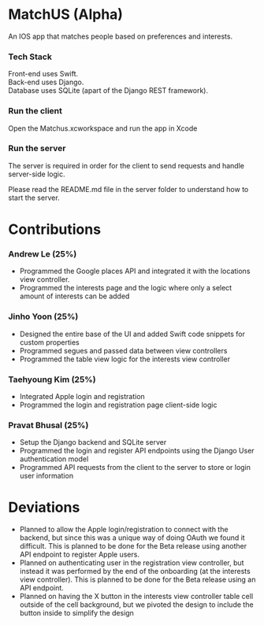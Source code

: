 # MatchUS (Alpha)
An IOS app that matches people based on preferences and interests.

### Tech Stack
Front-end uses Swift.  
Back-end uses Django.  
Database uses SQLite (apart of the Django REST framework).

### Run the client
Open the Matchus.xcworkspace and run the app in Xcode

### Run the server
The server is required in order for the client to send requests and handle server-side logic.

Please read the README.md file in the server folder to understand how to start the server.

# Contributions
### Andrew Le (25%)
- Programmed the Google places API and integrated it with the locations view controller.
- Programmed the interests page and the logic where only a select amount of interests can be added

### Jinho Yoon (25%)
- Designed the entire base of the UI and added Swift code snippets for custom properties
- Programmed segues and passed data between view controllers
- Programmed the table view logic for the interests view controller

### Taehyoung Kim (25%)
- Integrated Apple login and registration
- Programmed the login and registration page client-side logic

### Pravat Bhusal (25%)
- Setup the Django backend and SQLite server
- Programmed the login and register API endpoints using the Django User authentication model
- Programmed API requests from the client to the server to store or login user information

# Deviations
- Planned to allow the Apple login/registration to connect with the backend, but since this was a unique way of doing OAuth we found it difficult. This is planned to be done for the Beta release using another API endpoint to register Apple users.
- Planned on authenticating user in the registration view controller, but instead it was performed by the end of the onboarding (at the interests view controller). This is planned to be done for the Beta release using an API endpoint.
- Planned on having the X button in the interests view controller table cell outside of the cell background, but we pivoted the design to include the button inside to simplify the design
